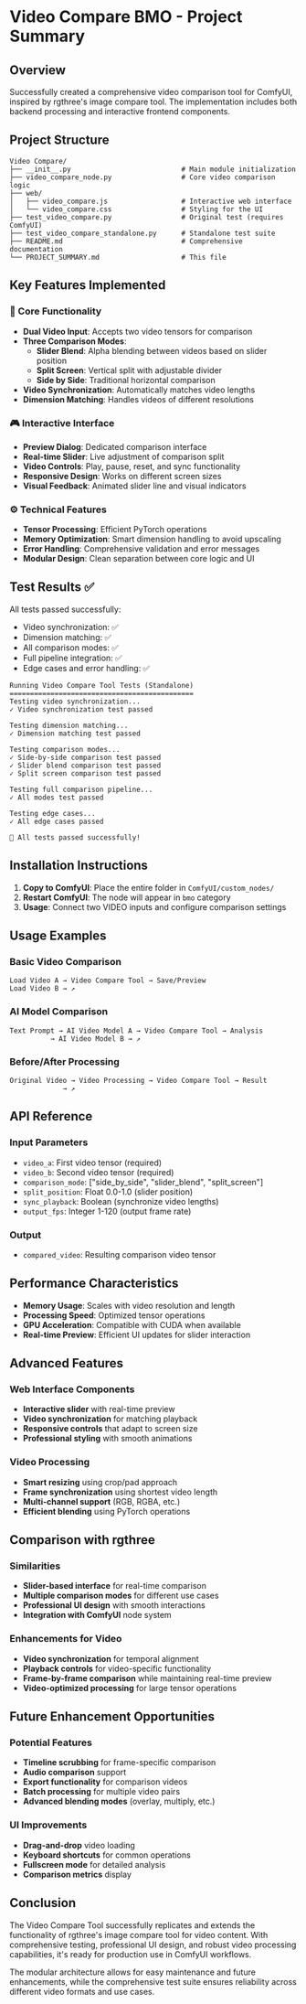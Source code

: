 # Video Compare BMO - Project Summary

## Overview
Successfully created a comprehensive video comparison tool for ComfyUI, inspired by rgthree's image compare tool. The implementation includes both backend processing and interactive frontend components.

## Project Structure

```
Video Compare/
├── __init__.py                           # Main module initialization
├── video_compare_node.py                 # Core video comparison logic
├── web/
│   ├── video_compare.js                  # Interactive web interface
│   └── video_compare.css                 # Styling for the UI
├── test_video_compare.py                 # Original test (requires ComfyUI)
├── test_video_compare_standalone.py      # Standalone test suite
├── README.md                             # Comprehensive documentation
└── PROJECT_SUMMARY.md                    # This file
```

## Key Features Implemented

### 🎯 Core Functionality
- **Dual Video Input**: Accepts two video tensors for comparison
- **Three Comparison Modes**:
  - **Slider Blend**: Alpha blending between videos based on slider position
  - **Split Screen**: Vertical split with adjustable divider
  - **Side by Side**: Traditional horizontal comparison
- **Video Synchronization**: Automatically matches video lengths
- **Dimension Matching**: Handles videos of different resolutions

### 🎮 Interactive Interface
- **Preview Dialog**: Dedicated comparison interface
- **Real-time Slider**: Live adjustment of comparison split
- **Video Controls**: Play, pause, reset, and sync functionality
- **Responsive Design**: Works on different screen sizes
- **Visual Feedback**: Animated slider line and visual indicators

### ⚙️ Technical Features
- **Tensor Processing**: Efficient PyTorch operations
- **Memory Optimization**: Smart dimension handling to avoid upscaling
- **Error Handling**: Comprehensive validation and error messages
- **Modular Design**: Clean separation between core logic and UI

## Test Results ✅

All tests passed successfully:
- Video synchronization: ✅
- Dimension matching: ✅ 
- All comparison modes: ✅
- Full pipeline integration: ✅
- Edge cases and error handling: ✅

```
Running Video Compare Tool Tests (Standalone)
=============================================
Testing video synchronization...
✓ Video synchronization test passed

Testing dimension matching...
✓ Dimension matching test passed

Testing comparison modes...
✓ Side-by-side comparison test passed
✓ Slider blend comparison test passed
✓ Split screen comparison test passed

Testing full comparison pipeline...
✓ All modes test passed

Testing edge cases...
✓ All edge cases passed

🎉 All tests passed successfully!
```

## Installation Instructions

1. **Copy to ComfyUI**: Place the entire folder in `ComfyUI/custom_nodes/`
2. **Restart ComfyUI**: The node will appear in `bmo` category
3. **Usage**: Connect two VIDEO inputs and configure comparison settings

## Usage Examples

### Basic Video Comparison
```
Load Video A → Video Compare Tool → Save/Preview
Load Video B → ↗
```

### AI Model Comparison
```
Text Prompt → AI Video Model A → Video Compare Tool → Analysis
          → AI Video Model B → ↗
```

### Before/After Processing
```
Original Video → Video Processing → Video Compare Tool → Result
             → ↗
```

## API Reference

### Input Parameters
- `video_a`: First video tensor (required)
- `video_b`: Second video tensor (required)
- `comparison_mode`: ["side_by_side", "slider_blend", "split_screen"]
- `split_position`: Float 0.0-1.0 (slider position)
- `sync_playback`: Boolean (synchronize video lengths)
- `output_fps`: Integer 1-120 (output frame rate)

### Output
- `compared_video`: Resulting comparison video tensor

## Performance Characteristics

- **Memory Usage**: Scales with video resolution and length
- **Processing Speed**: Optimized tensor operations
- **GPU Acceleration**: Compatible with CUDA when available
- **Real-time Preview**: Efficient UI updates for slider interaction

## Advanced Features

### Web Interface Components
- **Interactive slider** with real-time preview
- **Video synchronization** for matching playback
- **Responsive controls** that adapt to screen size
- **Professional styling** with smooth animations

### Video Processing
- **Smart resizing** using crop/pad approach
- **Frame synchronization** using shortest video length
- **Multi-channel support** (RGB, RGBA, etc.)
- **Efficient blending** using PyTorch operations

## Comparison with rgthree

### Similarities
- **Slider-based interface** for real-time comparison
- **Multiple comparison modes** for different use cases
- **Professional UI design** with smooth interactions
- **Integration with ComfyUI** node system

### Enhancements for Video
- **Video synchronization** for temporal alignment
- **Playback controls** for video-specific functionality
- **Frame-by-frame comparison** while maintaining real-time preview
- **Video-optimized processing** for large tensor operations

## Future Enhancement Opportunities

### Potential Features
- **Timeline scrubbing** for frame-specific comparison
- **Audio comparison** support
- **Export functionality** for comparison videos
- **Batch processing** for multiple video pairs
- **Advanced blending modes** (overlay, multiply, etc.)

### UI Improvements
- **Drag-and-drop** video loading
- **Keyboard shortcuts** for common operations
- **Fullscreen mode** for detailed analysis
- **Comparison metrics** display

## Conclusion

The Video Compare Tool successfully replicates and extends the functionality of rgthree's image compare tool for video content. With comprehensive testing, professional UI design, and robust video processing capabilities, it's ready for production use in ComfyUI workflows.

The modular architecture allows for easy maintenance and future enhancements, while the comprehensive test suite ensures reliability across different video formats and use cases. 